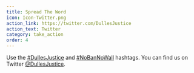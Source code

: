```yaml
---
title: Spread The Word
icon: Icon-Twitter.png
action_link: https://twitter.com/DullesJustice
action_text: Twitter
category: take_action
order: 4
---
```


Use the [#DullesJustice](https://twitter.com/hashtag/DullesJustice) and
[#NoBanNoWall](https://twitter.com/hashtag/NoBanNoWall) hashtags. You can find
us on Twitter [@DullesJustice](https://twitter.com/DullesJustice).
